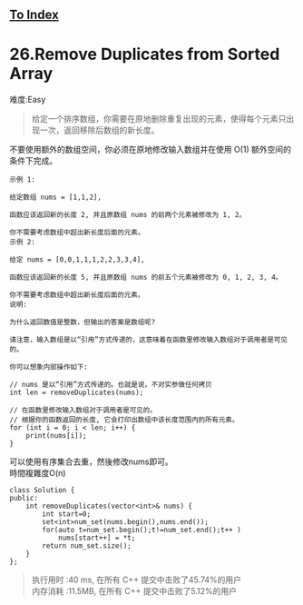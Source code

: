 [To Index](/index.md)
---
# 26.Remove Duplicates from Sorted Array
难度:Easy
> 给定一个排序数组，你需要在原地删除重复出现的元素，使得每个元素只出现一次，返回移除后数组的新长度。

不要使用额外的数组空间，你必须在原地修改输入数组并在使用 O(1) 额外空间的条件下完成。

```
示例 1:

给定数组 nums = [1,1,2], 

函数应该返回新的长度 2, 并且原数组 nums 的前两个元素被修改为 1, 2。 

你不需要考虑数组中超出新长度后面的元素。
示例 2:

给定 nums = [0,0,1,1,1,2,2,3,3,4],

函数应该返回新的长度 5, 并且原数组 nums 的前五个元素被修改为 0, 1, 2, 3, 4。

你不需要考虑数组中超出新长度后面的元素。
说明:

为什么返回数值是整数，但输出的答案是数组呢?

请注意，输入数组是以“引用”方式传递的，这意味着在函数里修改输入数组对于调用者是可见的。

你可以想象内部操作如下:

// nums 是以“引用”方式传递的。也就是说，不对实参做任何拷贝
int len = removeDuplicates(nums);

// 在函数里修改输入数组对于调用者是可见的。
// 根据你的函数返回的长度, 它会打印出数组中该长度范围内的所有元素。
for (int i = 0; i < len; i++) {
    print(nums[i]);
}
```

可以使用有序集合去重，然後修改nums即可。  
時間複雜度O(n)   

```
class Solution {
public:
    int removeDuplicates(vector<int>& nums) {
        int start=0;
        set<int>num_set(nums.begin(),nums.end());
        for(auto t=num_set.begin();t!=num_set.end();t++ )
            nums[start++] = *t;
        return num_set.size();
    }
};

```


> 执行用时 :40 ms, 在所有 C++ 提交中击败了45.74%的用户   
内存消耗 :11.5MB, 在所有 C++ 提交中击败了5.12%的用户
